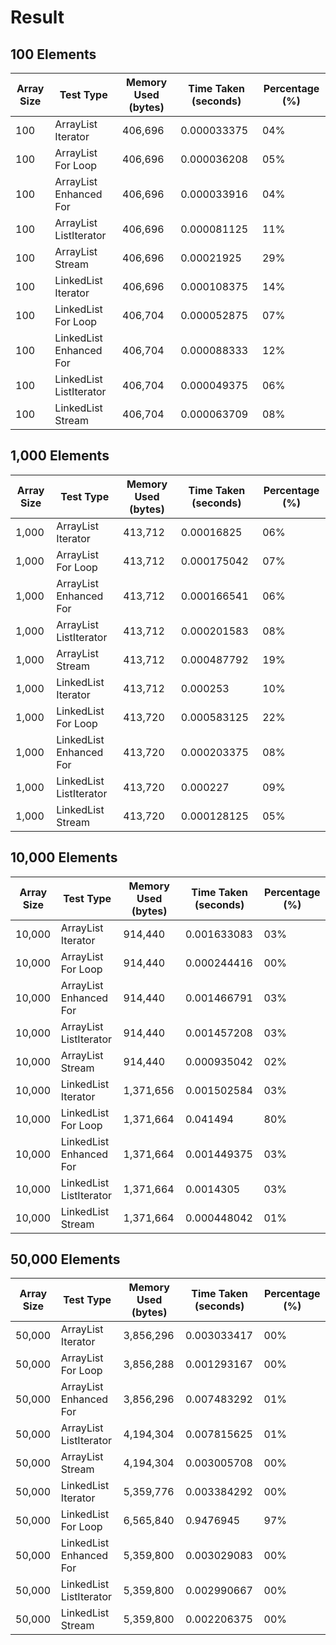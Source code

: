 # Result

## 100 Elements

| Array Size | Test Type                | Memory Used (bytes) | Time Taken (seconds) | Percentage (%) |
|------------|--------------------------|---------------------|----------------------|----------------|
| 100        | ArrayList Iterator        | 406,696             | 0.000033375          | 04%            |
| 100        | ArrayList For Loop        | 406,696             | 0.000036208          | 05%            |
| 100        | ArrayList Enhanced For    | 406,696             | 0.000033916          | 04%            |
| 100        | ArrayList ListIterator    | 406,696             | 0.000081125          | 11%            |
| 100        | ArrayList Stream          | 406,696             | 0.00021925           | 29%            |
| 100        | LinkedList Iterator       | 406,696             | 0.000108375          | 14%            |
| 100        | LinkedList For Loop       | 406,704             | 0.000052875          | 07%            |
| 100        | LinkedList Enhanced For   | 406,704             | 0.000088333          | 12%            |
| 100        | LinkedList ListIterator   | 406,704             | 0.000049375          | 06%            |
| 100        | LinkedList Stream         | 406,704             | 0.000063709          | 08%            |

## 1,000 Elements

| Array Size | Test Type                | Memory Used (bytes) | Time Taken (seconds) | Percentage (%) |
|------------|--------------------------|---------------------|----------------------|----------------|
| 1,000      | ArrayList Iterator        | 413,712             | 0.00016825           | 06%            |
| 1,000      | ArrayList For Loop        | 413,712             | 0.000175042          | 07%            |
| 1,000      | ArrayList Enhanced For    | 413,712             | 0.000166541          | 06%            |
| 1,000      | ArrayList ListIterator    | 413,712             | 0.000201583          | 08%            |
| 1,000      | ArrayList Stream          | 413,712             | 0.000487792          | 19%            |
| 1,000      | LinkedList Iterator       | 413,712             | 0.000253             | 10%            |
| 1,000      | LinkedList For Loop       | 413,720             | 0.000583125          | 22%            |
| 1,000      | LinkedList Enhanced For   | 413,720             | 0.000203375          | 08%            |
| 1,000      | LinkedList ListIterator   | 413,720             | 0.000227             | 09%            |
| 1,000      | LinkedList Stream         | 413,720             | 0.000128125          | 05%            |

## 10,000 Elements

| Array Size | Test Type                | Memory Used (bytes) | Time Taken (seconds) | Percentage (%) |
|------------|--------------------------|---------------------|----------------------|----------------|
| 10,000     | ArrayList Iterator        | 914,440             | 0.001633083          | 03%            |
| 10,000     | ArrayList For Loop        | 914,440             | 0.000244416          | 00%            |
| 10,000     | ArrayList Enhanced For    | 914,440             | 0.001466791          | 03%            |
| 10,000     | ArrayList ListIterator    | 914,440             | 0.001457208          | 03%            |
| 10,000     | ArrayList Stream          | 914,440             | 0.000935042          | 02%            |
| 10,000     | LinkedList Iterator       | 1,371,656           | 0.001502584          | 03%            |
| 10,000     | LinkedList For Loop       | 1,371,664           | 0.041494             | 80%            |
| 10,000     | LinkedList Enhanced For   | 1,371,664           | 0.001449375          | 03%            |
| 10,000     | LinkedList ListIterator   | 1,371,664           | 0.0014305            | 03%            |
| 10,000     | LinkedList Stream         | 1,371,664           | 0.000448042          | 01%            |

## 50,000 Elements

| Array Size | Test Type                | Memory Used (bytes) | Time Taken (seconds) | Percentage (%) |
|------------|--------------------------|---------------------|----------------------|----------------|
| 50,000     | ArrayList Iterator        | 3,856,296           | 0.003033417          | 00%            |
| 50,000     | ArrayList For Loop        | 3,856,288           | 0.001293167          | 00%            |
| 50,000     | ArrayList Enhanced For    | 3,856,296           | 0.007483292          | 01%            |
| 50,000     | ArrayList ListIterator    | 4,194,304           | 0.007815625          | 01%            |
| 50,000     | ArrayList Stream          | 4,194,304           | 0.003005708          | 00%            |
| 50,000     | LinkedList Iterator       | 5,359,776           | 0.003384292          | 00%            |
| 50,000     | LinkedList For Loop       | 6,565,840           | 0.9476945            | 97%            |
| 50,000     | LinkedList Enhanced For   | 5,359,800           | 0.003029083          | 00%            |
| 50,000     | LinkedList ListIterator   | 5,359,800           | 0.002990667          | 00%            |
| 50,000     | LinkedList Stream         | 5,359,800           | 0.002206375          | 00%            |
